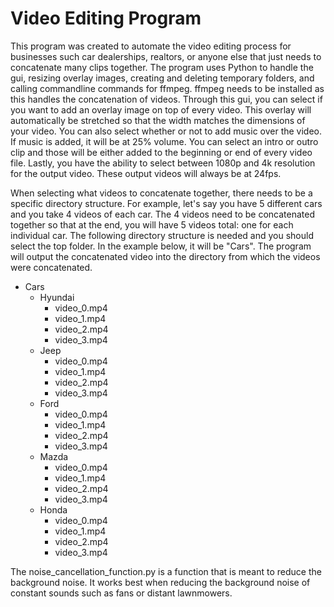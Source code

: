# Video Editing Program

This program was created to automate the video editing process for businesses such car dealerships, realtors, or anyone else that just needs to concatenate many clips together. The program uses Python to handle the gui, resizing overlay images, creating and deleting temporary folders, and calling commandline commands for ffmpeg. ffmpeg needs to be installed as this handles the concatenation of videos. Through this gui, you can select if you want to add an overlay image on top of every video. This overlay will automatically be stretched so that the width matches the dimensions of your video. You can also select whether or not to add music over the video. If music is added, it will be at 25% volume. You can select an intro or outro clip and those will be either added to the beginning or end of every video file. Lastly, you have the ability to select between 1080p and 4k resolution for the output video. These output videos will always be at 24fps.

When selecting what videos to concatenate together, there needs to be a specific directory structure. For example, let's say you have 5 different cars and you take 4 videos of each car. The 4 videos need to be concatenated together so that at the end, you will have 5 videos total: one for each individual car. The following directory structure is needed and you should select the top folder. In the example below, it will be "Cars". The program will output the concatenated video into the directory from which the videos were concatenated.

- Cars
  - Hyundai
    - video_0.mp4
    - video_1.mp4
    - video_2.mp4
    - video_3.mp4
  - Jeep
    - video_0.mp4
    - video_1.mp4
    - video_2.mp4
    - video_3.mp4
  - Ford
    - video_0.mp4
    - video_1.mp4
    - video_2.mp4
    - video_3.mp4
  - Mazda
    - video_0.mp4
    - video_1.mp4
    - video_2.mp4
    - video_3.mp4
  - Honda
    - video_0.mp4
    - video_1.mp4
    - video_2.mp4
    - video_3.mp4
          
The noise_cancellation_function.py is a function that is meant to reduce the background noise. It works best when reducing the background noise of constant sounds such as fans or distant lawnmowers.
